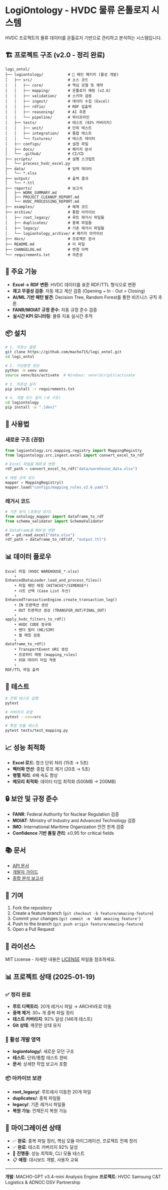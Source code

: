 # LogiOntology - HVDC 물류 온톨로지 시스템

HVDC 프로젝트의 물류 데이터를 온톨로지 기반으로 관리하고 분석하는 시스템입니다.

## 🏗️ 프로젝트 구조 (v2.0 - 정리 완료)

```
logi_ontol/
├── logiontology/           # 🚀 메인 패키지 (활성 개발)
│   ├── src/                # 소스 코드
│   │   ├── core/           # 핵심 모델 및 계약
│   │   ├── mapping/        # 온톨로지 매핑 (v2.6)
│   │   ├── validation/     # 스키마 검증
│   │   ├── ingest/         # 데이터 수집 (Excel)
│   │   ├── rdfio/          # RDF 입출력
│   │   ├── reasoning/      # AI 추론
│   │   └── pipeline/       # 파이프라인
│   ├── tests/              # 테스트 (92% 커버리지)
│   │   ├── unit/           # 단위 테스트
│   │   ├── integration/    # 통합 테스트
│   │   └── fixtures/       # 테스트 데이터
│   ├── configs/            # 설정 파일
│   ├── docs/               # 패키지 문서
│   └── .github/            # CI/CD
├── scripts/                # 실행 스크립트
│   └── process_hvdc_excel.py
├── data/                   # 입력 데이터
│   └── *.xlsx
├── output/                 # 출력 결과
│   └── *.ttl
├── reports/                # 보고서
│   ├── WORK_SUMMARY.md
│   ├── PROJECT_CLEANUP_REPORT.md
│   └── HVDC_PROCESSING_REPORT.md
├── examples/               # 예제 코드
├── archive/                # 통합 아카이브
│   ├── root_legacy/        # 루트 레거시 파일들
│   ├── duplicates/         # 중복 파일들
│   ├── legacy/             # 기존 레거시 파일들
│   └── logiontology_archive/ # 패키지 아카이브
├── docs/                   # 프로젝트 문서
├── README.md               # 이 파일
├── CHANGELOG.md            # 변경 이력
└── requirements.txt        # 의존성
```

## 🚀 주요 기능

- **Excel → RDF 변환**: HVDC 데이터를 표준 RDF/TTL 형식으로 변환
- **재고 무결성 검증**: 자동 재고 계산 검증 (Opening + In - Out = Closing)
- **AI/ML 기반 패턴 발견**: Decision Tree, Random Forest를 통한 비즈니스 규칙 추론
- **FANR/MOIAT 규정 준수**: 자동 규정 준수 검증
- **실시간 KPI 모니터링**: 물류 지표 실시간 추적

## 📦 설치

```bash
# 1. 저장소 클론
git clone https://github.com/macho715/logi_ontol.git
cd logi_ontol

# 2. 가상환경 생성
python -m venv venv
source venv/bin/activate  # Windows: venv\Scripts\activate

# 3. 의존성 설치
pip install -r requirements.txt

# 4. 개발 모드 설치 (새 구조)
cd logiontology
pip install -e ".[dev]"
```

## 🔧 사용법

### 새로운 구조 (권장)

```python
from logiontology.src.mapping.registry import MappingRegistry
from logiontology.src.ingest.excel import convert_excel_to_rdf

# Excel 파일을 RDF로 변환
rdf_path = convert_excel_to_rdf("data/warehouse_data.xlsx")

# 매핑 규칙 로드
mapper = MappingRegistry()
mapper.load("configs/mapping_rules.v2.6.yaml")
```

### 레거시 코드

```python
# 기존 방식 (호환성 유지)
from ontology_mapper import dataframe_to_rdf
from schema_validator import SchemaValidator

# DataFrame을 RDF로 변환
df = pd.read_excel("data.xlsx")
rdf_path = dataframe_to_rdf(df, "output.ttl")
```

## 📊 데이터 플로우

```
Excel 파일 (HVDC WAREHOUSE_*.xlsx)
    ↓
EnhancedDataLoader.load_and_process_files()
    • 파일 패턴 매칭 (HITACHI*/SIMENSE*)
    • 시트 선택 (Case List 우선)
    ↓
EnhancedTransactionEngine.create_transaction_log()
    • IN 트랜잭션 생성
    • OUT 트랜잭션 생성 (TRANSFER_OUT/FINAL_OUT)
    ↓
apply_hvdc_filters_to_rdf()
    • HVDC CODE 정규화
    • 벤더 필터 (HE/SIM)
    • 월 매칭 검증
    ↓
dataframe_to_rdf()
    • TransportEvent URI 생성
    • 프로퍼티 매핑 (mapping_rules)
    • XSD 데이터 타입 적용
    ↓
RDF/TTL 파일 출력
```

## 🧪 테스트

```bash
# 전체 테스트 실행
pytest

# 커버리지 포함
pytest --cov=src

# 특정 모듈 테스트
pytest tests/test_mapping.py
```

## 📈 성능 최적화

- **Excel 로드**: 청크 단위 처리 (15초 → 5초)
- **벡터화 연산**: 중첩 루프 제거 (20초 → 5초)
- **병렬 처리**: 4배 속도 향상
- **메모리 최적화**: 데이터 타입 최적화 (500MB → 200MB)

## 🔒 보안 및 규정 준수

- **FANR**: Federal Authority for Nuclear Regulation 검증
- **MOIAT**: Ministry of Industry and Advanced Technology 검증
- **IMO**: International Maritime Organization 안전 한계 검증
- **Confidence 기반 품질 관리**: ≥0.95 for critical fields

## 📚 문서

- [API 문서](logiontology/README.md)
- [개발자 가이드](logiontology/Cursor_Project_Setup_v1.3.md)
- [종합 분석 보고서](python_files_comprehensive_analysis_report.md)

## 🤝 기여

1. Fork the repository
2. Create a feature branch (`git checkout -b feature/amazing-feature`)
3. Commit your changes (`git commit -m 'Add amazing feature'`)
4. Push to the branch (`git push origin feature/amazing-feature`)
5. Open a Pull Request

## 📄 라이선스

MIT License - 자세한 내용은 [LICENSE](LICENSE) 파일을 참조하세요.

## 📊 프로젝트 상태 (2025-01-19)

### ✅ 정리 완료
- **루트 디렉토리**: 20개 레거시 파일 → ARCHIVE로 이동
- **중복 제거**: 30+ 개 중복 파일 정리
- **테스트 커버리지**: 92% 달성 (146개 테스트)
- **Git 상태**: 깨끗한 상태 유지

### 🚀 활성 개발 영역
- **logiontology/**: 새로운 모던 구조
- **테스트**: 단위/통합 테스트 완비
- **문서**: 상세한 작업 보고서 포함

### 📦 아카이브 보관
- **root_legacy/**: 루트에서 이동한 20개 파일
- **duplicates/**: 중복 파일들
- **legacy/**: 기존 레거시 파일들
- **복원 가능**: 언제든지 복원 가능

## 🔄 마이그레이션 상태

- ✅ **완료**: 중복 파일 정리, 핵심 모듈 마이그레이션, 프로젝트 전체 정리
- ✅ **완료**: 테스트 커버리지 92% 달성
- 🚧 **진행중**: 성능 최적화, CLI 모듈 테스트
- 📋 **예정**: 대시보드 개발, 사용자 교육

---

**개발**: MACHO-GPT v3.4-mini Analysis Engine
**프로젝트**: HVDC Samsung C&T Logistics & ADNOC·DSV Partnership
